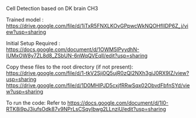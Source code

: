 Cell Detection based on DK brain CH3

Trained model : https://drive.google.com/file/d/1iTxR5FNXLKOvGPpwcWkNQOHfIIDP6Z_j/view?usp=sharing

Initial Setup Required : https://docs.google.com/document/d/1OWM5lPyydhN-IUMxOW8y7ZL8d8_ZSbUN-6nWqQVEqlI/edit?usp=sharing

Copy these files to the root directory (if not present):
https://drive.google.com/file/d/1-tkV2Sji0Q5ujR0zQI2NXh3gjJ0RX9IZ/view?usp=sharing
https://drive.google.com/file/d/1D0MHlPJD5cxjfRRwSqx02ObvdFbfnSYd/view?usp=sharing

To run the code:
Refer to https://docs.google.com/document/d/1I0-RTK8i9pJ3iufsOdk87v9NPrLsCSqyIbwg2LLnziU/edit?usp=sharing
